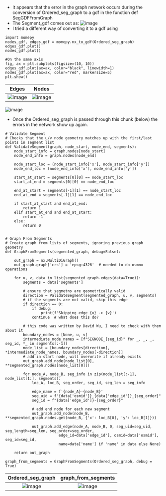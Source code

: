- It appears that the error in the graph network occurs during the conversion of Ordered_seg_graph to a gdf in the function def SegGDFFromGraph
- The Segment_gdf comes out as:
![image](https://github.com/user-attachments/assets/d2c4e693-7466-44bd-acbd-30029b68f6d9)
- I tried a different way of converting it to a gdf using
```
import momepy
nodes_gdf, edges_gdf = momepy.nx_to_gdf(Ordered_seg_graph)
edges_gdf.plot()
nodes_gdf.plot()

#On the same axis
fig, ax = plt.subplots(figsize=(10, 10))
edges_gdf.plot(ax=ax, color="black", linewidth=1)
nodes_gdf.plot(ax=ax, color="red", markersize=5)
plt.show()

```

| Edges       |  Nodes |
:-------------------------:|:-------------------------:
![image](https://github.com/user-attachments/assets/c2933c8a-5c37-4943-a31a-923fbe275832)|![image](https://github.com/user-attachments/assets/41e3bf24-e6fd-46f8-b086-57f909672905)

![image](https://github.com/user-attachments/assets/547d257b-7832-416f-b606-9247eba50b84)

- Once the Ordered_seg_graph is passed through this chunk (below) the errors in the network show up again.
```
# Validate Segment
# Checks that the u/v node geometry matches up with the first/last points in segment list
def ValidateSegment(graph, node_start, node_end, segments):
    node_start_info = graph.nodes[node_start]
    node_end_info = graph.nodes[node_end]

    node_start_loc = (node_start_info['x'], node_start_info['y'])
    node_end_loc = (node_end_info['x'], node_end_info['y'])

    start_at_start = segments[0][0] == node_start_loc
    start_at_end = segments[0][0] == node_end_loc

    end_at_start = segments[-1][1] == node_start_loc
    end_at_end = segments[-1][1] == node_end_loc

    if start_at_start and end_at_end:
        return 1
    elif start_at_end and end_at_start:
        return -1
    else:
        return 0


# Graph From Segments
# Create graph from lists of segments, ignoring previous graph geometry
def GraphFromSegments(segmented_graph, debug=False):

    out_graph = nx.MultiDiGraph()
    out_graph.graph['crs'] = 'epsg:4326'  # needed to do osmnx operations

    for u, v, data in list(segmented_graph.edges(data=True)):
        segments = data['segments']

        # ensure that segmetns are geometrically valid
        direction = ValidateSegment(segmented_graph, u, v, segments)
        # if the segments are not valid, skip this edge
        if direction == 0:
            if debug:
                print(f'Skipping edge {u} -> {v}')
            continue  # what does this do?

        # this code was written by David Wu, I need to check with them about it
        boundary_nodes = [None, u, v]
        intermediate_node_names = [f"SEGNODE_{seg_id}" for _, _, _, seg_id, *_ in segments[:-1]]
        node_list = [boundary_nodes[direction], *intermediate_node_names, boundary_nodes[-direction]]
        # add in start node, will overwrite if already exists
        out_graph.add_node(node_list[0], **segmented_graph.nodes[node_list[0]])

        for node_A, node_B, seg_info in zip(node_list[:-1], node_list[1:], segments):
            loc_A, loc_B, seg_order, seg_id, seg_len = seg_info

            edge_name = f'{node_A}-{node_B}'
            seg_uid = f"{data['osmid']}_{data['edge_id']}_{seg_order}"
            seg_id = f"{data['edge_id']}-{seg_order}"

            # add end node for each new segment
            out_graph.add_node(node_B, **segmented_graph.nodes.get(node_B, {'x': loc_B[0], 'y': loc_B[1]}))

            out_graph.add_edge(node_A, node_B, 0, seg_uid=seg_uid, seg_length=seg_len, seg_order=seg_order, 
                        edge_id=data['edge_id'], osmid=data['osmid'], seg_id=seg_id, 
                        name=data['name'] if 'name' in data else None)
            
    return out_graph
            
graph_from_segments = GraphFromSegments(Ordered_seg_graph, debug = True)
```
| Ordered_seg_graph      |  graph_from_segments |
:-------------------------:|:-------------------------:
![image](https://github.com/user-attachments/assets/3afa8ed3-667d-4721-affe-241422765c19)|![image](https://github.com/user-attachments/assets/6404ffb8-d2a7-483f-8690-1cb3406bf31b)
